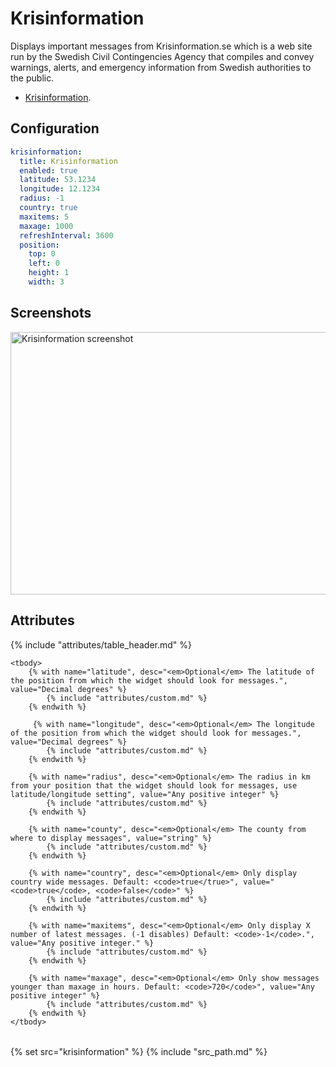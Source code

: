 # Krisinformation

Displays important messages from Krisinformation.se which is a web site run by
the Swedish Civil Contingencies Agency that compiles and convey warnings,
alerts, and emergency information from Swedish authorities to the public.

 - [Krisinformation](https://www.krisinformation.se/en/).

## Configuration

```yaml
krisinformation:
  title: Krisinformation
  enabled: true
  latitude: 53.1234
  longitude: 12.1234
  radius: -1
  country: true
  maxitems: 5
  maxage: 1000
  refreshInterval: 3600
  position:
    top: 0
    left: 0
    height: 1
    width: 3
```

## Screenshots

<img class="screenshot" src="/assets/modules/krisinformation.png" width="688" height="420" alt="Krisinformation screenshot" />

## Attributes

<table>
    {% include "attributes/table_header.md" %}

    <tbody>
        {% with name="latitude", desc="<em>Optional</em> The latitude of the position from which the widget should look for messages.", value="Decimal degrees" %}
            {% include "attributes/custom.md" %}
        {% endwith %}

         {% with name="longitude", desc="<em>Optional</em> The longitude of the position from which the widget should look for messages.", value="Decimal degrees" %}
            {% include "attributes/custom.md" %}
        {% endwith %}

        {% with name="radius", desc="<em>Optional</em> The radius in km from your position that the widget should look for messages, use latitude/longitude setting", value="Any positive integer" %}
            {% include "attributes/custom.md" %}
        {% endwith %}

        {% with name="county", desc="<em>Optional</em> The county from where to display messages", value="string" %}
            {% include "attributes/custom.md" %}
        {% endwith %}

        {% with name="country", desc="<em>Optional</em> Only display country wide messages. Default: <code>true</true>", value="<code>true</code>, <code>false</code>" %}
            {% include "attributes/custom.md" %}
        {% endwith %}

        {% with name="maxitems", desc="<em>Optional</em> Only display X number of latest messages. (-1 disables) Default: <code>-1</code>.", value="Any positive integer." %}
            {% include "attributes/custom.md" %}
        {% endwith %}

        {% with name="maxage", desc="<em>Optional</em> Only show messages younger than maxage in hours. Default: <code>720</code>", value="Any positive integer" %}
            {% include "attributes/custom.md" %}
        {% endwith %}
    </tbody>
</table>

{% set src="krisinformation" %}
{% include "src_path.md" %}
